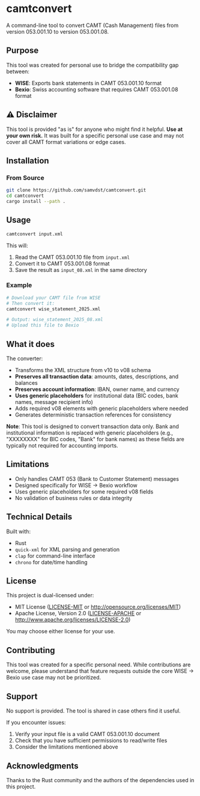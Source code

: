 # camtconvert

A command-line tool to convert CAMT (Cash Management) files from version 053.001.10 to version 053.001.08.

## Purpose

This tool was created for personal use to bridge the compatibility gap between:

- **WISE**: Exports bank statements in CAMT 053.001.10 format
- **Bexio**: Swiss accounting software that requires CAMT 053.001.08 format

## ⚠️ Disclaimer

This tool is provided "as is" for anyone who might find it helpful. **Use at your own risk.** It was built for a specific personal use case and may not cover all CAMT format variations or edge cases.

## Installation

### From Source

```bash
git clone https://github.com/samvdst/camtconvert.git
cd camtconvert
cargo install --path .
```

## Usage

```bash
camtconvert input.xml
```

This will:

1. Read the CAMT 053.001.10 file from `input.xml`
2. Convert it to CAMT 053.001.08 format
3. Save the result as `input_08.xml` in the same directory

### Example

```bash
# Download your CAMT file from WISE
# Then convert it:
camtconvert wise_statement_2025.xml

# Output: wise_statement_2025_08.xml
# Upload this file to Bexio
```

## What it does

The converter:

- Transforms the XML structure from v10 to v08 schema
- **Preserves all transaction data**: amounts, dates, descriptions, and balances
- **Preserves account information**: IBAN, owner name, and currency
- **Uses generic placeholders** for institutional data (BIC codes, bank names, message recipient info)
- Adds required v08 elements with generic placeholders where needed
- Generates deterministic transaction references for consistency

**Note**: This tool is designed to convert transaction data only. Bank and institutional information is replaced with generic placeholders (e.g., "XXXXXXXX" for BIC codes, "Bank" for bank names) as these fields are typically not required for accounting imports.

## Limitations

- Only handles CAMT 053 (Bank to Customer Statement) messages
- Designed specifically for WISE → Bexio workflow
- Uses generic placeholders for some required v08 fields
- No validation of business rules or data integrity

## Technical Details

Built with:

- Rust
- `quick-xml` for XML parsing and generation
- `clap` for command-line interface
- `chrono` for date/time handling

## License

This project is dual-licensed under:

- MIT License ([LICENSE-MIT](LICENSE-MIT) or http://opensource.org/licenses/MIT)
- Apache License, Version 2.0 ([LICENSE-APACHE](LICENSE-APACHE) or http://www.apache.org/licenses/LICENSE-2.0)

You may choose either license for your use.

## Contributing

This tool was created for a specific personal need. While contributions are welcome, please understand that feature requests outside the core WISE → Bexio use case may not be prioritized.

## Support

No support is provided. The tool is shared in case others find it useful.

If you encounter issues:

1. Verify your input file is a valid CAMT 053.001.10 document
2. Check that you have sufficient permissions to read/write files
3. Consider the limitations mentioned above

## Acknowledgments

Thanks to the Rust community and the authors of the dependencies used in this project.
